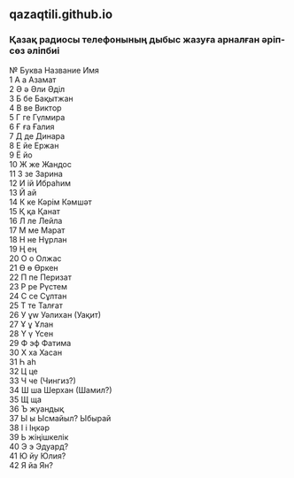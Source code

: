 ## qazaqtili.github.io

### Қазақ радиосы телефонының дыбыс жазуға арналған әріп-сөз әліпбиі

№	Буква	Название	Имя  
1	А	а	Азамат		  
2	Ә	ә	Әли	Әділ	  
3	Б	бе	Бақытжан		  
4	В	ве	Виктор		  
5	Г	ге	Гүлмира		  
6	Ғ	ға	Ғалия		  
7	Д	де	Динара		  
8	Е	йе	Ержан		  
9	Ё	йо			  
10	Ж	же	Жандос		  
11	З	зе	Зарина		  
12	И	ій	Ибраһим		  
13	Й	ай			  
14	К	ке	Кәрім	Кәмшәт	  
15	Қ	қа	Қанат		  
16	Л	ле	Лейла		  
17	М	ме	Марат		  
18	Н	не	Нұрлан		  
19	Ң	ең			  
20	О	о	Олжас		  
21	Ө	ө	Өркен		  
22	П	пе	Перизат		  
23	Р	ре	Рүстем		  
24	С	се	Сұлтан		  
25	Т	те	Талғат		  
26	У	ұw	Уәлихан	(Уақит)	  
27	Ұ	ұ	Ұлан		  
28	Ү	ү	Үсен		  
29	Ф	эф	Фатима		  
30	Х	ха	Хасан		  
31	Һ	аһ			  
32	Ц	це			  
33	Ч	че	(Чингиз?)		  
34	Ш	ша	Шерхан	(Шамил?)	  
35	Щ	ща			  
36	Ъ	жуандық			  
37	Ы	ы	Ысмайыл?	Ыбырай	  
38	І	і	Іңкәр		  
39	Ь	жіңішкелік			  
40	Э	э	Эдуард?		  
41	Ю	йу	Юлия?		  
42	Я	йа	Ян?		  

